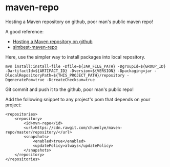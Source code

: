 # maven-repo
Hosting a Maven repository on github, poor man's public maven repo!

A good reference:

- [Hosting a Maven repository on github](http://stackoverflow.com/questions/14013644/hosting-a-maven-repository-on-github)
- [simbest-maven-repo](https://github.com/simbest/simbest-maven-repo)

Here, use the simpler way to install packages into local repository.

```
mvn install:install-file -Dfile=${JAR_FILE_PATH} -DgroupId=${GROUP_ID} -DartifactId=${ARTIFACT_ID} -Dversion=${VERSION} -Dpackaging=jar -DlocalRepositoryPath=${THIS_PROJECT_PATH}/repository -DgeneratePom=true -DcreateChecksum=true
```

Git commit and push it to the github, poor man's public repo!

Add the following snippet to any project's pom that depends on your project:
```
<repositories>
    <repository>
        <id>mvn-repo</id>
        <url>https://cdn.rawgit.com/chuenlye/maven-repo/master/repository/</url>
        <snapshots>
            <enabled>true</enabled>
            <updatePolicy>always</updatePolicy>
        </snapshots>
    </repository>
</repositories>
```

